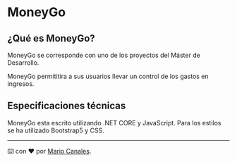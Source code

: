 # MoneyGo
## ¿Qué es MoneyGo?
MoneyGo se corresponde con uno de los proyectos del Máster de Desarrollo.

MoneyGo permititira a sus usuarios llevar un control de los gastos en ingresos.

## Especificaciones técnicas
MoneyGo esta escrito utilizando .NET CORE y JavaScript. 
Para los estilos se ha utilizado Bootstrap5 y CSS.

___

⌨️ con ❤️ por [Mario Canales](https://github.com/DrunkPsyduck).

